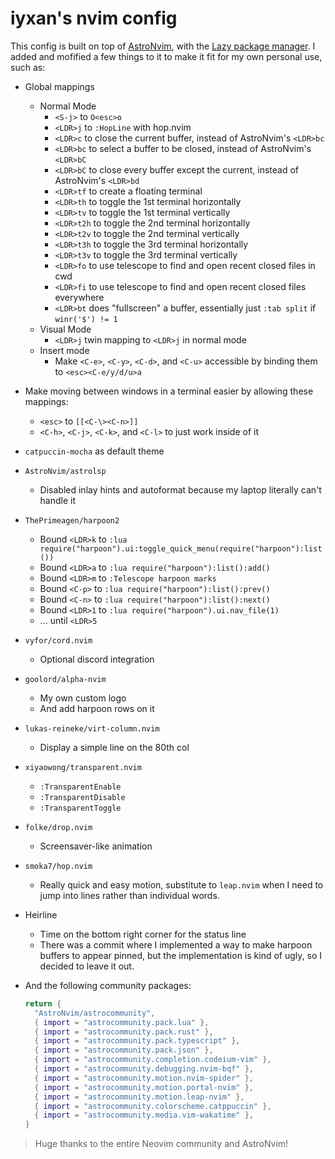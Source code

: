 # iyxan's nvim config

This config is built on top of [AstroNvim](https://github.com/AstroNvim/AstroNvim),
with the [Lazy package manager](https://github.com/folke/lazy.nvim). I added
and mofified a few things to it to make it fit for my own personal use, such as:

 - Global mappings
   - Normal Mode
     - `<S-j>` to `O<esc>o`
     - `<LDR>j` to `:HopLine` with hop.nvim
     - `<LDR>c` to close the current buffer, instead of AstroNvim's `<LDR>bc`
     - `<LDR>bc` to select a buffer to be closed, instead of AstroNvim's `<LDR>bC`
     - `<LDR>bC` to close every buffer except the current, instead of AstroNvim's `<LDR>bd`
     - `<LDR>tf` to create a floating terminal
     - `<LDR>th` to toggle the 1st terminal horizontally
     - `<LDR>tv` to toggle the 1st terminal vertically
     - `<LDR>t2h` to toggle the 2nd terminal horizontally
     - `<LDR>t2v` to toggle the 2nd terminal vertically
     - `<LDR>t3h` to toggle the 3rd terminal horizontally
     - `<LDR>t3v` to toggle the 3rd terminal vertically
     - `<LDR>fo` to use telescope to find and open recent closed files in cwd
     - `<LDR>fi` to use telescope to find and open recent closed files everywhere
     - `<LDR>bt` does "fullscreen" a buffer, essentially just `:tab split` if `winr('$') != 1`
   - Visual Mode
     - `<LDR>j` twin mapping to `<LDR>j` in normal mode
   - Insert mode
     - Make `<C-e>`, `<C-y>`, `<C-d>`, and `<C-u>` accessible by binding them to `<esc><C-e/y/d/u>a`

 - Make moving between windows in a terminal easier by allowing these mappings:
   - `<esc>` to `[[<C-\><C-n>]]`
   - `<C-h>`, `<C-j>`, `<C-k>`, and `<C-l>` to just work inside of it

 - `catpuccin-mocha` as default theme

 - `AstroNvim/astrolsp`
   - Disabled inlay hints and autoformat because my laptop literally can't
     handle it

 - `ThePrimeagen/harpoon2`
   - Bound `<LDR>k` to `:lua require("harpoon").ui:toggle_quick_menu(require("harpoon"):list())`
   - Bound `<LDR>a` to `:lua require("harpoon"):list():add()`
   - Bound `<LDR>m` to `:Telescope harpoon marks`
   - Bound `<C-p>` to `:lua require("harpoon"):list():prev()`
   - Bound `<C-n>` to `:lua require("harpoon"):list():next()`
   - Bound `<LDR>1` to `:lua require("harpoon").ui.nav_file(1)`
   - ... until `<LDR>5`

 - `vyfor/cord.nvim`
   - Optional discord integration

 - `goolord/alpha-nvim`
   - My own custom logo
   - And add harpoon rows on it

 - `lukas-reineke/virt-column.nvim`
   - Display a simple line on the 80th col

 - `xiyaowong/transparent.nvim`
   - `:TransparentEnable`
   - `:TransparentDisable`
   - `:TransparentToggle`

 - `folke/drop.nvim`
   - Screensaver-like animation

 - `smoka7/hop.nvim`
   - Really quick and easy motion, substitute to `leap.nvim` when I need to
     jump into lines rather than individual words.

 - Heirline
   - Time on the bottom right corner for the status line
   - There was a commit where I implemented a way to make harpoon buffers to
     appear pinned, but the implementation is kind of ugly, so I decided to
     leave it out.

 - And the following community packages:
   ```lua
   return {
     "AstroNvim/astrocommunity",
     { import = "astrocommunity.pack.lua" },
     { import = "astrocommunity.pack.rust" },
     { import = "astrocommunity.pack.typescript" },
     { import = "astrocommunity.pack.json" },
     { import = "astrocommunity.completion.codeium-vim" },
     { import = "astrocommunity.debugging.nvim-bqf" },
     { import = "astrocommunity.motion.nvim-spider" },
     { import = "astrocommunity.motion.portal-nvim" },
     { import = "astrocommunity.motion.leap-nvim" },
     { import = "astrocommunity.colorscheme.catppuccin" },
     { import = "astrocommunity.media.vim-wakatime" },
   }
   ```

> Huge thanks to the entire Neovim community and AstroNvim!
